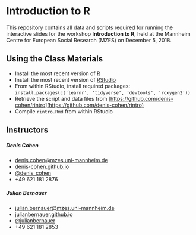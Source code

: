 # Introduction to R

This repository contains all data and scripts required for running the interactive slides for the workshop **Introduction to R**, held at the Mannheim Centre for European Social Research (MZES) on December 5, 2018.

## Using the Class Materials

- Install the most recent version of [R](https://cran.r-project.org/mirrors.html)
- Install the most recent version of 
[RStudio](https://www.rstudio.com/products/rstudio/download/#download)
- From within RStudio, install required packages:
```install.packages(c('learnr', 'tidyverse', 'devtools', 'roxygen2'))```
- Retrieve the script and data files from 
[https://github.com/denis-cohen/rintro](https://github.com/denis-cohen/rintro)
- Compile `rintro.Rmd` from within RStudio

## Instructors

##### Denis Cohen

- denis.cohen@mzes.uni-mannheim.de
- [denis-cohen.github.io](https://denis-cohen.github.io)
- [\@denis_cohen](https://twitter.com/denis_cohen)
- +49 621 181 2876

##### Julian Bernauer

- julian.bernauer@mzes.uni-mannheim.de
- [julianbernauer.github.io](https:/julianbernauer.github.io)
- [\@julianbernauer](https://twitter.com/julianbernauer)
- +49 621 181 2853
